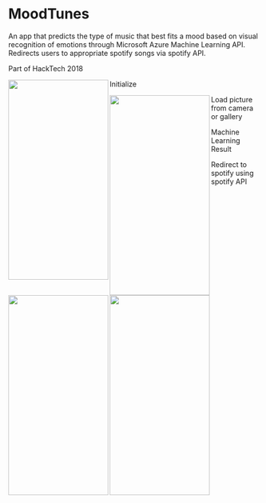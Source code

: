 # MoodTunes
An app that predicts the type of music that best fits a mood based on visual recognition of emotions through Microsoft Azure Machine Learning API. Redirects users to appropriate spotify songs via spotify API.

Part of HackTech 2018

<a href="https://github.com/HSQ8/MoodTunes/raw/master/1.PNG"><img src="https://github.com/HSQ8/MoodTunes/raw/master/1.PNG" align="left" height="400" width="200" ></a>
Initialize



<a href="https://github.com/HSQ8/MoodTunes/raw/master/2.PNG"><img src="https://github.com/HSQ8/MoodTunes/raw/master/2.PNG" align="left" height="400" width="200" ></a>
Load picture from camera or gallery

<a href="https://github.com/HSQ8/MoodTunes/raw/master/3.PNG"><img src="https://github.com/HSQ8/MoodTunes/raw/master/3.PNG" align="left" height="400" width="200" ></a>
Machine Learning Result

<a href="https://github.com/HSQ8/MoodTunes/raw/master/4.PNG"><img src="https://github.com/HSQ8/MoodTunes/raw/master/4.PNG" align="left" height="400" width="200" ></a>
Redirect to spotify using spotify API
